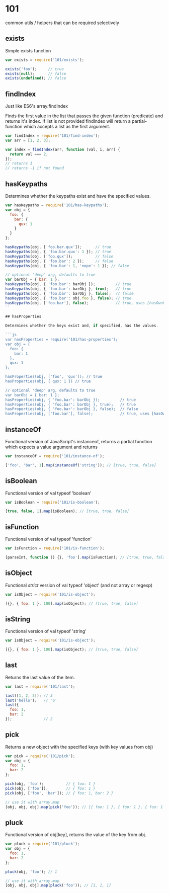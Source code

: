 101
===

common utils / helpers that can be required selectively

## exists

Simple exists function

```js
var exists = require('101/exists');

exists('foo');     // true
exists(null);      // false
exists(undefined); // false
```

## findIndex

Just like ES6's array.findIndex

Finds the first value in the list that passes the given function (predicate) and returns it's index.
If list is not provided findIndex will return a partial-function which accepts a list as the first argument.

```js
var findIndex = require('101/find-index');
var arr = [1, 2, 3];

var index = findIndex(arr, function (val, i, arr) {
  return val === 2;
});
// returns 1
// returns -1 if not found
```

## hasKeypaths

Determines whether the keypaths exist and have the specified values.

```js
var hasKeypaths = require('101/has-keypaths');
var obj = {
  foo: {
    bar: {
      qux: 1
    }
  }
};

hasKeypaths(obj, ['foo.bar.qux']);      // true
hasKeypaths(obj, { 'foo.bar.qux': 1 }); // true
hasKeypaths(obj, ['foo.qux']);          // false
hasKeypaths(obj, { 'foo.bar': 2 });     // false
hasKeypaths(obj, { 'foo.bar': 1, 'nope': 1 }); // false

// optional 'deep' arg, defaults to true
var barObj = { bar: 1 };
hasKeypaths(obj, { 'foo.bar': barObj });         // true
hasKeypaths(obj, { 'foo.bar': barObj }, true);   // true
hasKeypaths(obj, { 'foo.bar': barObj }, false);  // false
hasKeypaths(obj, { 'foo.bar': obj.foo }, false); // true
hasKeypaths(obj, ['foo.bar'], false);            // true, uses [hasOwnProperty vs in](http://stackoverflow.com/questions/13632999/if-key-in-object-or-ifobject-hasownpropertykey)
``

## hasProperties

Determines whether the keys exist and, if specified, has the values.

```js
var hasProperties = require('101/has-properties');
var obj = {
  foo: {
    bar: 1
  },
  qux: 1
};

hasProperties(obj, ['foo', 'qux']); // true
hasProperties(obj, { qux: 1 }) // true

// optional 'deep' arg, defaults to true
var barObj = { bar: 1 };
hasProperties(obj, { 'foo.bar': barObj });         // true
hasProperties(obj, { 'foo.bar': barObj }, true);   // true
hasProperties(obj, { 'foo.bar': barObj }, false);  // false
hasProperties(obj, ['foo.bar'], false);            // true, uses [hasOwnProperty vs in](http://stackoverflow.com/questions/13632999/if-key-in-object-or-ifobject-hasownpropertykey)
```

## instanceOf

Functional version of JavaScript's instanceof, returns a
partial function which expects a value argument and returns

```js
var instanceOf = require('101/instance-of');

['foo', 'bar', 1].map(instanceOf('string')); // [true, true, false]
```

## isBoolean

Functional version of val typeof 'boolean'

```js
var isBoolean = require('101/is-boolean');

[true, false, 1].map(isBoolean); // [true, true, false]
```

## isFunction

Functional version of val typeof 'function'

```js
var isFunction = require('101/is-function');

[parseInt, function () {}, 'foo'].map(isFunction); // [true, true, false]
```

## isObject

Functional *strict* version of val typeof 'object' (and not array or regexp)

```js
var isObject = require('101/is-object');

[{}, { foo: 1 }, 100].map(isObject); // [true, true, false]
```

## isString

Functional version of val typeof 'string'

```js
var isObject = require('101/is-object');

[{}, { foo: 1 }, 100].map(isObject); // [true, true, false]
```

## last

Returns the last value of the item.

```js
var last = require('101/last');

last([1, 2, 3]); // 3
last('hello');   // 'o'
last({
  foo: 1,
  bar: 2
});              // 2
```

## pick

Returns a new object with the specified keys (with key values from obj)

```js
var pick = require('101/pick');
var obj = {
  foo: 1,
  bar: 2
};

pick(obj, 'foo');          // { foo: 1 }
pick(obj, ['foo']);        // { foo: 1 }
pick(obj, ['foo', 'bar']); // { foo: 1, bar: 2 }

// use it with array.map
[obj, obj, obj].map(pick('foo')); // [{ foo: 1 }, { foo: 1 }, { foo: 1 }];
```

## pluck

Functional version of obj[key], returns the value of the key from obj.

```js
var pluck = require('101/pluck');
var obj = {
  foo: 1,
  bar: 2
};

pluck(obj, 'foo'); // 1

// use it with array.map
[obj, obj, obj].map(pluck('foo')); // [1, 1, 1]
```